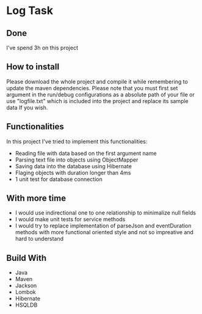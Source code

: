 # Log Task
## Done
I've spend 3h on this project 
## How to install
Please download the whole project and compile it while remembering to update the maven dependencies. Please note that you must first set argument in the run/debug configurations as a absolute path of your file or use "logfile.txt" which is included into the project and replace its sample data If you wish.
## Functionalities 
In this project I've tried to implement this functionalities:
* Reading file with data based on the first argument name
* Parsing text file into objects using ObjectMapper
* Saving data into the database using Hibernate
* Flaging objects with duration longer than 4ms
* 1 unit test for database connection
## With more time
* I would use indirectional one to one relationship to minimalize null fields
* I would make unit tests for service methods
* I would try to replace implementation of parseJson and eventDuration methods with more functional oriented style and not so impreative and hard to understand 
## Build With
* Java
* Maven
* Jackson
* Lombok
* Hibernate
* HSQLDB
